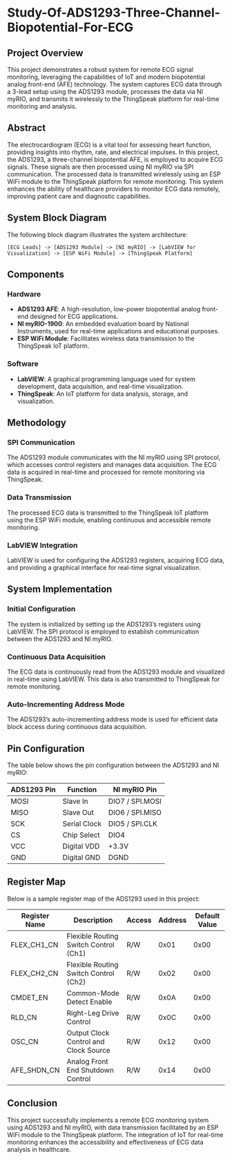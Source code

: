 # Study-Of-ADS1293-Three-Channel-Biopotential-For-ECG

## Project Overview

This project demonstrates a robust system for remote ECG signal monitoring, leveraging the capabilities of IoT and modern biopotential analog front-end (AFE) technology. The system captures ECG data through a 3-lead setup using the ADS1293 module, processes the data via NI myRIO, and transmits it wirelessly to the ThingSpeak platform for real-time monitoring and analysis.

## Abstract

The electrocardiogram (ECG) is a vital tool for assessing heart function, providing insights into rhythm, rate, and electrical impulses. In this project, the ADS1293, a three-channel biopotential AFE, is employed to acquire ECG signals. These signals are then processed using NI myRIO via SPI communication. The processed data is transmitted wirelessly using an ESP WiFi module to the ThingSpeak platform for remote monitoring. This system enhances the ability of healthcare providers to monitor ECG data remotely, improving patient care and diagnostic capabilities.

## System Block Diagram

The following block diagram illustrates the system architecture:

```
[ECG Leads] -> [ADS1293 Module] -> [NI myRIO] -> [LabVIEW for Visualization] -> [ESP WiFi Module] -> [ThingSpeak Platform]
```

## Components

### Hardware
- **ADS1293 AFE**: A high-resolution, low-power biopotential analog front-end designed for ECG applications.
- **NI myRIO-1900**: An embedded evaluation board by National Instruments, used for real-time applications and educational purposes.
- **ESP WiFi Module**: Facilitates wireless data transmission to the ThingSpeak IoT platform.

### Software
- **LabVIEW**: A graphical programming language used for system development, data acquisition, and real-time visualization.
- **ThingSpeak**: An IoT platform for data analysis, storage, and visualization.

## Methodology

### SPI Communication
The ADS1293 module communicates with the NI myRIO using SPI protocol, which accesses control registers and manages data acquisition. The ECG data is acquired in real-time and processed for remote monitoring via ThingSpeak.

### Data Transmission
The processed ECG data is transmitted to the ThingSpeak IoT platform using the ESP WiFi module, enabling continuous and accessible remote monitoring.

### LabVIEW Integration
LabVIEW is used for configuring the ADS1293 registers, acquiring ECG data, and providing a graphical interface for real-time signal visualization.

## System Implementation

### Initial Configuration
The system is initialized by setting up the ADS1293’s registers using LabVIEW. The SPI protocol is employed to establish communication between the ADS1293 and NI myRIO.

### Continuous Data Acquisition
The ECG data is continuously read from the ADS1293 module and visualized in real-time using LabVIEW. This data is also transmitted to ThingSpeak for remote monitoring.

### Auto-Incrementing Address Mode
The ADS1293’s auto-incrementing address mode is used for efficient data block access during continuous data acquisition.

## Pin Configuration

The table below shows the pin configuration between the ADS1293 and NI myRIO:

| ADS1293 Pin | Function     | NI myRIO Pin     |
|-------------|--------------|------------------|
| MOSI        | Slave In     | DIO7 / SPI.MOSI  |
| MISO        | Slave Out    | DIO6 / SPI.MISO  |
| SCK         | Serial Clock | DIO5 / SPI.CLK   |
| CS          | Chip Select  | DIO4             |
| VCC         | Digital VDD  | +3.3V            |
| GND         | Digital GND  | DGND             |

## Register Map

Below is a sample register map of the ADS1293 used in this project:

| Register Name  | Description                          | Access | Address | Default Value |
|----------------|--------------------------------------|--------|---------|---------------|
| FLEX_CH1_CN    | Flexible Routing Switch Control (Ch1)| R/W    | 0x01    | 0x00          |
| FLEX_CH2_CN    | Flexible Routing Switch Control (Ch2)| R/W    | 0x02    | 0x00          |
| CMDET_EN       | Common-Mode Detect Enable            | R/W    | 0x0A    | 0x00          |
| RLD_CN         | Right-Leg Drive Control              | R/W    | 0x0C    | 0x00          |
| OSC_CN         | Output Clock Control and Clock Source| R/W    | 0x12    | 0x00          |
| AFE_SHDN_CN    | Analog Front End Shutdown Control    | R/W    | 0x14    | 0x00          |

## Conclusion

This project successfully implements a remote ECG monitoring system using ADS1293 and NI myRIO, with data transmission facilitated by an ESP WiFi module to the ThingSpeak platform. The integration of IoT for real-time monitoring enhances the accessibility and effectiveness of ECG data analysis in healthcare.